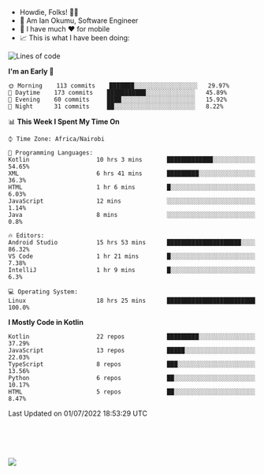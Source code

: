 
* Howdie, Folks! 👋🤓
* 🤪 Am Ian Okumu, Software Engineer
* 📱 I have much ❤️ for mobile
* 📈 This is what I have been doing:
  
<!-- <a href="https://otsembo.github.io/OtsemboPortfolio/" style="margin-right:.5%; margin-top=.5%;">
  <img align="center" src="https://github-readme-stats.vercel.app/api/top-langs/?username=otsembo&layout=compact" />
</a> -->

<!--START_SECTION:waka-->
![Lines of code](https://img.shields.io/badge/From%20Hello%20World%20I%27ve%20Written-482%20Thousand%20lines%20of%20code-blue)

**I'm an Early 🐤** 

```text
🌞 Morning    113 commits    ███████░░░░░░░░░░░░░░░░░░   29.97% 
🌆 Daytime    173 commits    ███████████░░░░░░░░░░░░░░   45.89% 
🌃 Evening    60 commits     ████░░░░░░░░░░░░░░░░░░░░░   15.92% 
🌙 Night      31 commits     ██░░░░░░░░░░░░░░░░░░░░░░░   8.22%

```


📊 **This Week I Spent My Time On** 

```text
⌚︎ Time Zone: Africa/Nairobi

💬 Programming Languages: 
Kotlin                   10 hrs 3 mins       █████████████░░░░░░░░░░░░   54.65% 
XML                      6 hrs 41 mins       █████████░░░░░░░░░░░░░░░░   36.3% 
HTML                     1 hr 6 mins         █░░░░░░░░░░░░░░░░░░░░░░░░   6.03% 
JavaScript               12 mins             ░░░░░░░░░░░░░░░░░░░░░░░░░   1.14% 
Java                     8 mins              ░░░░░░░░░░░░░░░░░░░░░░░░░   0.8%

🔥 Editors: 
Android Studio           15 hrs 53 mins      █████████████████████░░░░   86.32% 
VS Code                  1 hr 21 mins        █░░░░░░░░░░░░░░░░░░░░░░░░   7.38% 
IntelliJ                 1 hr 9 mins         █░░░░░░░░░░░░░░░░░░░░░░░░   6.3%

💻 Operating System: 
Linux                    18 hrs 25 mins      █████████████████████████   100.0%

```

**I Mostly Code in Kotlin** 

```text
Kotlin                   22 repos            █████████░░░░░░░░░░░░░░░░   37.29% 
JavaScript               13 repos            █████░░░░░░░░░░░░░░░░░░░░   22.03% 
TypeScript               8 repos             ███░░░░░░░░░░░░░░░░░░░░░░   13.56% 
Python                   6 repos             ██░░░░░░░░░░░░░░░░░░░░░░░   10.17% 
HTML                     5 repos             ██░░░░░░░░░░░░░░░░░░░░░░░   8.47%

```



 Last Updated on 01/07/2022 18:53:29 UTC
<!--END_SECTION:waka-->

<br />
<br />
<br />
<br />
<a href="https://otsembo.com" style="margin-right:.5%; margin-top=.5%;">
  <img align="center" src="https://github-readme-stats.vercel.app/api?username=otsembo&&show_icons=true&theme=radical" />
</a>
<br />
  
  </div>
<!---
otsembo/otsembo is a ✨ special ✨ repository because its `README.md` (this file) appears on your GitHub profile.
You can click the Preview link to take a look at your changes.
--->
